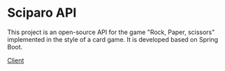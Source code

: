 # Sciparo API

This project is an open-source API for the game "Rock, Paper, scissors" implemented in the style of a card game. It is developed based on Spring Boot.

[Client](https://github.com/n0sebleeded/react-sciparo)
